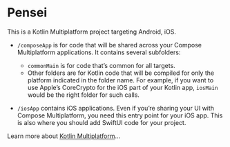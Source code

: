 # Pensei
This is a Kotlin Multiplatform project targeting Android, iOS.

* `/composeApp` is for code that will be shared across your Compose Multiplatform applications.
    It contains several subfolders:
    - `commonMain` is for code that’s common for all targets.
    - Other folders are for Kotlin code that will be compiled for only the platform indicated in the folder name.
        For example, if you want to use Apple’s CoreCrypto for the iOS part of your Kotlin app,
        `iosMain` would be the right folder for such calls.

* `/iosApp` contains iOS applications. Even if you’re sharing your UI with Compose Multiplatform, 
    you need this entry point for your iOS app. This is also where you should add SwiftUI code for your project.


Learn more about [Kotlin Multiplatform](https://www.jetbrains.com/help/kotlin-multiplatform-dev/get-started.html)…